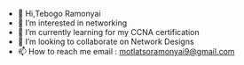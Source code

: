 - 👋 Hi,Tebogo Ramonyai
- 👀 I’m interested in networking 
- 🌱 I’m currently learning for my CCNA certification
- 💞️ I’m looking to collaborate on Network Designs
- 📫 How to reach me email : motlatsoramonyai9@gmail.com

<!---
0blacc/0blacc is a ✨ special ✨ repository because its `README.md` (this file) appears on your GitHub profile.
You can click the Preview link to take a look at your changes.
--->
